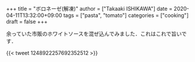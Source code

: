 +++
title = "ボロネーゼ(解凍)"
author = ["Takaaki ISHIKAWA"]
date = 2020-04-11T13:32:00+09:00
tags = ["pasta", "tomato"]
categories = ["cooking"]
draft = false
+++

余っていた市販のホワイトソースを混ぜ込んでみました．これはこれで旨いです．

{{< tweet 1248922257692352512 >}}
